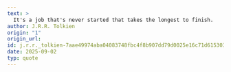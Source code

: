 ```yaml
---
text: >
  It's a job that's never started that takes the longest to finish.
author: J.R.R. Tolkien
origin: "1"
origin_url: 
id: j.r.r._tolkien-7aae49974aba04083748fbc4f8b907dd79d0025e16c71d615303b1757bfe0f38
date: 2025-09-02
typ: quote
---
```

